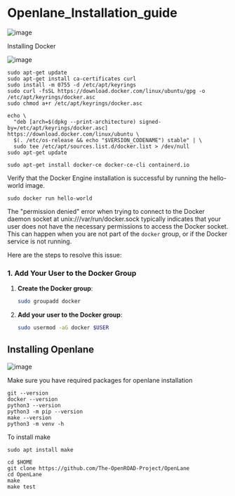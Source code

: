# Openlane_Installation_guide

![image](https://github.com/user-attachments/assets/64ce5674-3e3d-492f-bde6-abcda1b12f40)

Installing Docker

![image](https://github.com/user-attachments/assets/fae438f8-7808-4c2c-854c-f3d22768f791)

```
sudo apt-get update
sudo apt-get install ca-certificates curl
sudo install -m 0755 -d /etc/apt/keyrings
sudo curl -fsSL https://download.docker.com/linux/ubuntu/gpg -o /etc/apt/keyrings/docker.asc
sudo chmod a+r /etc/apt/keyrings/docker.asc
```
```
echo \
  "deb [arch=$(dpkg --print-architecture) signed-by=/etc/apt/keyrings/docker.asc] https://download.docker.com/linux/ubuntu \
  $(. /etc/os-release && echo "$VERSION_CODENAME") stable" | \
  sudo tee /etc/apt/sources.list.d/docker.list > /dev/null
sudo apt-get update
```
```
sudo apt-get install docker-ce docker-ce-cli containerd.io
```
Verify that the Docker Engine installation is successful by running the hello-world image.

```
sudo docker run hello-world
```
The "permission denied" error when trying to connect to the Docker daemon socket at unix:///var/run/docker.sock typically indicates that your user does not have the necessary permissions to access the Docker socket. This can happen when you are not part of the `docker` group, or if the Docker service is not running.

Here are the steps to resolve this issue:

### 1. Add Your User to the Docker Group

1. **Create the Docker group**:
    ```sh
    sudo groupadd docker
    ```

2. **Add your user to the Docker group**:
    ```sh
    sudo usermod -aG docker $USER
    ```




## Installing Openlane
![image](https://github.com/user-attachments/assets/72e77a69-5a24-42ed-9a6f-c6723a7d2005)

Make sure you have required packages for openlane installation
```
git --version
docker --version
python3 --version
python3 -m pip --version
make --version
python3 -m venv -h
```
To install make
```
sudo apt install make
```

```
cd $HOME
git clone https://github.com/The-OpenROAD-Project/OpenLane
cd OpenLane
make
make test
```
